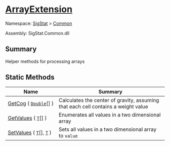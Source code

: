 # [ArrayExtension](./ArrayExtension.md)

Namespace: [SigStat](././) > [Common](./README.md)

Assembly: SigStat.Common.dll

## Summary
Helper methods for processing arrays

## Static Methods

| Name<div><a href="#"><img width=225></a></div> | Summary<div><a href="#"><img width=525></a></div> | 
| --- | --- | 
| [GetCog](./Methods/ArrayExtension--GetCog.md) ( [`Double`](https://docs.microsoft.com/en-us/dotnet/api/System.Double)[] ) | Calculates the center of gravity, assuming that each cell contains  a weight value | 
| [GetValues](./Methods/ArrayExtension--GetValues.md) ( [`T`](./ArrayExtension.md)[] ) | Enumerates all values in a two dimensional array | 
| [SetValues](./Methods/ArrayExtension--SetValues.md) ( [`T`](./ArrayExtension.md)[], [`T`](./ArrayExtension.md) ) | Sets all values in a two dimensional array to `value` | 


